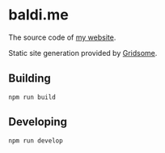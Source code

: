 # baldi.me

The source code of [my website](https://baldi.me).

Static site generation provided by [Gridsome](gridsome.org).

## Building

```
npm run build
```

## Developing

```
npm run develop
```